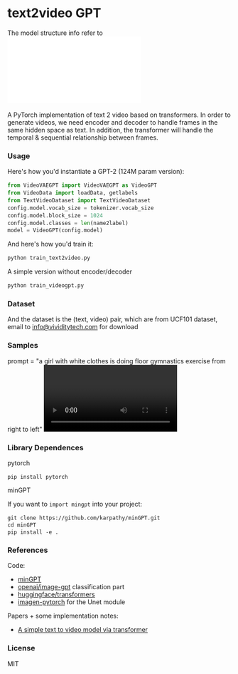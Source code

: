 
# text2video GPT

The model structure info refer to
![text2video](text2video_paper.pdf)

A PyTorch implementation of text 2 video based on transformers. In order to generate videos, we need encoder and decoder to handle frames in the same hidden space as text. In addition, the transformer will handle the temporal & sequential relationship between frames.


### Usage

Here's how you'd instantiate a GPT-2 (124M param version):

```python
from VideoVAEGPT import VideoVAEGPT as VideoGPT
from VideoData import loadData, getlabels
from TextVideoDataset import TextVideoDataset
config.model.vocab_size = tokenizer.vocab_size
config.model.block_size = 1024
config.model.classes = len(name2label)
model = VideoGPT(config.model)
```

And here's how you'd train it:

```python
python train_text2video.py
```

A simple version without encoder/decoder
```python
python train_videogpt.py
```

### Dataset
And the dataset is the (text, video) pair, which are from UCF101 dataset, email to info@vividitytech.com for download


### Samples
prompt = "a girl with white clothes is doing floor gymnastics exercise from right to left"
![result video](results3.avi)

### Library Dependences
pytorch
```
pip install pytorch
```
minGPT

If you want to `import mingpt` into your project:

```
git clone https://github.com/karpathy/minGPT.git
cd minGPT
pip install -e .
```


### References

Code:

- [minGPT](https://github.com/karpathy/minGPT.git)
- [openai/image-gpt](https://github.com/openai/image-gpt) classification part
- [huggingface/transformers](https://github.com/huggingface/transformers)
- [imagen-pytorch](https://github.com/lucidrains/imagen-pytorch) for the Unet module

Papers + some implementation notes:
- [A simple text to video model via transformer](text2video_paper.pdf)
### License

MIT
